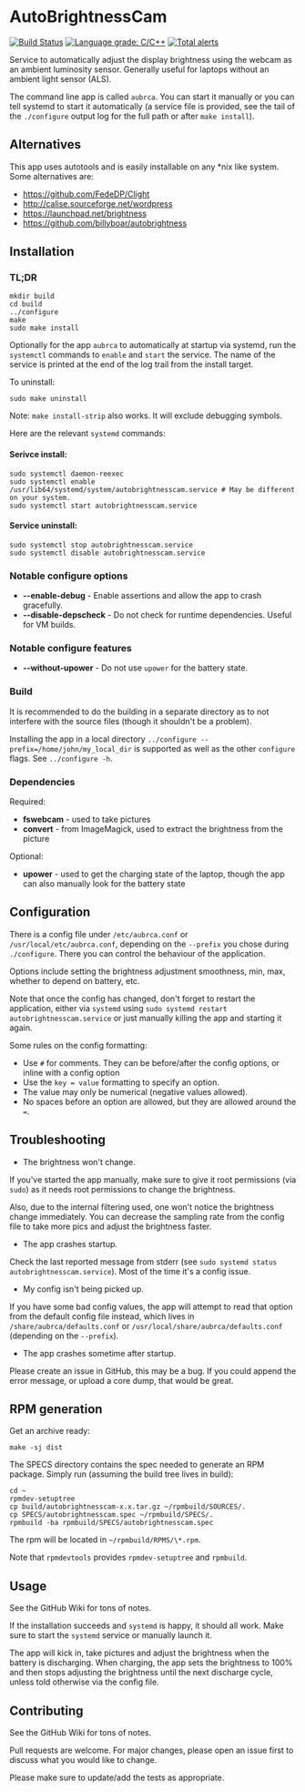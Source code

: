 # AutoBrightnessCam

[![Build Status](https://travis-ci.com/goglecm/AutoBrightnessCam.svg?branch=master)](https://travis-ci.com/goglecm/AutoBrightnessCam)
[![Language grade: C/C++](https://img.shields.io/lgtm/grade/cpp/g/goglecm/AutoBrightnessCam.svg?logo=lgtm&logoWidth=18)](https://lgtm.com/projects/g/goglecm/AutoBrightnessCam/context:cpp)
[![Total alerts](https://img.shields.io/lgtm/alerts/g/goglecm/AutoBrightnessCam.svg?logo=lgtm&logoWidth=18)](https://lgtm.com/projects/g/goglecm/AutoBrightnessCam/alerts/)

Service to automatically adjust the display brightness using the webcam as an
ambient luminosity sensor. Generally useful for laptops without an ambient light
sensor (ALS).

The command line app is called `aubrca`. You can start it manually or you can tell systemd to start it automatically (a service file is provided, see the tail of the `./configure` output log for the full path or after `make install`).

## Alternatives

This app uses autotools and is easily installable on any \*nix like system. Some alternatives are:

 - https://github.com/FedeDP/Clight
 - http://calise.sourceforge.net/wordpress
 - https://launchpad.net/brightness
 - https://github.com/billyboar/autobrightness

## Installation

### TL;DR

```
mkdir build
cd build
../configure
make
sudo make install
```

Optionally for the app `aubrca` to automatically at startup via systemd, run the
`systemctl` commands to `enable` and `start` the service. The name of the
service is printed at the end of the log trail from the install target.


To uninstall:


```
sudo make uninstall
```

Note: `make install-strip` also works. It will exclude debugging symbols.

Here are the relevant `systemd` commands:

#### Serivce install:
```
sudo systemctl daemon-reexec
sudo systemctl enable /usr/lib64/systemd/system/autobrightnesscam.service # May be different on your system.
sudo systemctl start autobrightnesscam.service
```
#### Service uninstall:
```
sudo systemctl stop autobrightnesscam.service
sudo systemctl disable autobrightnesscam.service
```


### Notable configure options

- **--enable-debug** - Enable assertions and allow the app to crash gracefully.
- **--disable-depscheck** - Do not check for runtime dependencies. Useful for VM
  builds.

### Notable configure features

- **--without-upower** - Do not use `upower` for the battery state.

### Build

It is recommended to do the building in a separate directory as to not interfere
with the source files (though it shouldn't be a problem).

Installing the app in a local directory `../configure
--prefix=/home/john/my_local_dir` is supported as well as the other `configure`
flags. See `../configure -h`.

### Dependencies

Required:

- **fswebcam** - used to take pictures
- **convert** - from ImageMagick, used to extract the brightness from the
  picture

Optional:

- **upower** - used to get the charging state of the laptop, though the app can
  also manually look for the battery state


## Configuration

There is a config file under `/etc/aubrca.conf` or `/usr/local/etc/aubrca.conf`,
depending on the `--prefix` you chose during `./configure`. There you can control
the behaviour of the application.

Options include setting the brightness adjustment smoothness, min, max, whether
to depend on battery, etc.

Note that once the config has changed, don't forget to restart the application,
either via `systemd` using `sudo systemd restart autobrightnesscam.service` or
just manually killing the app and starting it again.

Some rules on the config formatting:
- Use `#` for comments. They can be before/after the config options, or inline
  with a config option
- Use the `key = value` formatting to specify an option.
- The value may only be numerical (negative values allowed).
- No spaces before an option are allowed, but they are allowed around the `=`.


## Troubleshooting

- The brightness won't change.

If you've started the app manually, make sure to give it root permissions
(via `sudo`) as it needs root permissions to change the brightness.

Also, due to the internal filtering used, one won't notice the brightness change
immediately. You can decrease the sampling rate from the config file to take
more pics and adjust the brightness faster.

- The app crashes startup.

Check the last reported message from stderr (see `sudo systemd status
autobrightnesscam.service`). Most of the time it's a config issue.

- My config isn't being picked up.

If you have some bad config values, the app will attempt to read that option
from the default config file instead, which lives in `/share/aubrca/defaults.conf`
or `/usr/local/share/aubrca/defaults.conf` (depending on the `--prefix`).

- The app crashes sometime after startup.

Please create an issue in GitHub, this may be a bug. If you could append the
error message, or upload a core dump, that would be great.


## RPM generation

Get an archive ready:

```
make -sj dist
```

The SPECS directory contains the spec needed to generate an RPM package. Simply
run (assuming the build tree lives in build):

```
cd ~
rpmdev-setuptree
cp build/autobrightnesscam-x.x.tar.gz ~/rpmbuild/SOURCES/.
cp SPECS/autobrightnesscam.spec ~/rpmbuild/SPECS/.
rpmbuild -ba rpmbuild/SPECS/autobrightnesscam.spec
```

The rpm will be located in `~/rpmbuild/RPMS/\*.rpm`.

Note that `rpmdevtools` provides `rpmdev-setuptree` and `rpmbuild`.

## Usage

See the GitHub Wiki for tons of notes.

If the installation succeeds and `systemd` is happy, it should all work. Make
sure to start the `systemd` service or manually launch it.

The app will kick in, take pictures and adjust the brightness when the
battery is discharging. When charging, the app sets the brightness to 100% and
then stops adjusting the brightness until the next discharge cycle, unless told
otherwise via the config file.

## Contributing

See the GitHub Wiki for tons of notes.

Pull requests are welcome. For major changes, please open an issue first to
discuss what you would like to change.

Please make sure to update/add the tests as appropriate.
